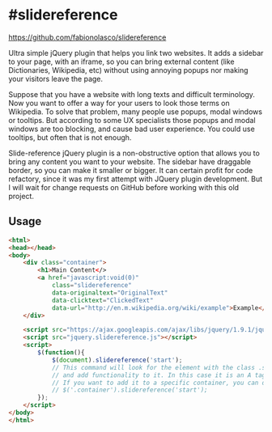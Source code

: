#slidereference
==============

https://github.com/fabionolasco/slidereference

Ultra simple jQuery plugin that helps you link two websites. 
It adds a sidebar to your page, with an iframe, so you can bring external 
content (like Dictionaries, Wikipedia, etc) without using annoying popups nor 
making your visitors leave the page.

Suppose that you have a website with long texts and difficult terminology. 
Now you want to offer a way for your users to look those terms on Wikipedia. 
To solve that problem, many people use popups, modal windows or tooltips. 
But according to some UX specialists those popups and modal windows are too 
blocking, and cause bad user experience. You could use tooltips, but often 
that is not enough.

Slide-reference jQuery plugin is a non-obstructive option that allows you 
to bring any content you want to your website. The sidebar have draggable 
border, so you can make it smaller or bigger. It can certain profit for 
code refactory, since it was my first attempt with JQuery plugin development. 
But I will wait for change requests on GitHub before working with 
this old project.


## Usage

```html
<html>
<head></head>
<body>
    <div class="container">
        <h1>Main Content</>
        <a href="javascript:void(0)"
            class="slidereference"
            data-originaltext="OriginalText"
            data-clicktext="ClickedText"
            data-url="http://en.m.wikipedia.org/wiki/example">Example</a>
    </div>

    <script src="https://ajax.googleapis.com/ajax/libs/jquery/1.9.1/jquery.min.js"></script>
    <script src="jquery.slidereference.js"></script>
    <script>
        $(function(){
            $(document).slidereference('start');
            // This command will look for the element with the class .slidereference
            // and add functionality to it. In this case it is an A tag.
            // If you want to add it to a specific container, you can do this:
            // $('.container').slidereference('start');
        });
    </script>
</body>
</html>
```